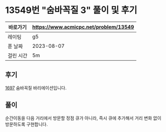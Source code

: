 # 13549번 "숨바꼭질 3" 풀이 및 후기

| 바로가기  | <https://www.acmicpc.net/problem/13549> |
| --------- | --------------------------------------- |
| 레이팅    | g5                                      |
| 푼 날짜   | 2023-08-07                              |
| 걸린 시간 | 5m                                      |

## 후기

[1697](../1697) 숨바꼭질 바리에이션입니다.

## 풀이

순간이동을 다음 거리에서 방문할 정점 큐가 아니라, 즉시 큐에 추가해서 거리 변화 없이 방문하도록 구현합니다.

